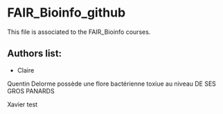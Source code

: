 # FAIR_Bioinfo_github
This file is associated to the FAIR_Bioinfo courses.

## Authors list:
- Claire 

Quentin Delorme possède une flore bactérienne toxiue au niveau DE SES GROS PANARDS

Xavier test